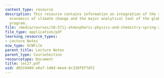 ```yaml
---
content_type: resource
description: This resource contains information on integration of the science and
  economics of climate change and the major analytical tool of the global change joint
  program.
file: /media/courses/10-571j-atmospheric-physics-and-chemistry-spring-2006/d651940de6a7148d4ee46c320f9f7df2_lec27.pdf
file_type: application/pdf
learning_resource_types:
- Lecture Notes
ocw_type: OCWFile
parent_title: Lecture Notes
parent_type: CourseSection
resourcetype: Document
title: lec27.pdf
uid: d651940d-e6a7-148d-4ee4-6c320f9f7df2
---
```

